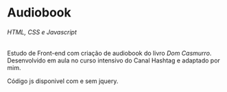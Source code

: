 # Audiobook
###### HTML, CSS e Javascript

Estudo de Front-end com criação de audiobook do livro _Dom Casmurro_. Desenvolvido em aula no curso intensivo do Canal Hashtag e adaptado por mim.

Código js disponivel com e sem jquery.